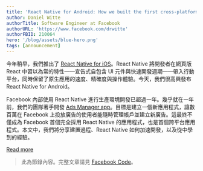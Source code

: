 ```yaml
---
title: 'React Native for Android: How we built the first cross-platform React Native app'
author: Daniel Witte
authorTitle: Software Engineer at Facebook
authorURL: 'https://www.facebook.com/drwitte'
authorFBID: 210064
hero: '/blog/assets/blue-hero.png'
tags: [announcement]
---
```


今年稍早，我們推出了 [React Native for iOS](https://code.facebook.com/posts/1014532261909640/react-native-bringing-modern-web-techniques-to-mobile/)。React Native 將開發者在網頁版 React 中習以為常的特性——宣告式自包含 UI 元件與快速開發週期——帶入行動平台，同時保留了原生應用的速度、精確度與操作體驗。今天，我們很高興發布 React Native for Android。

Facebook 內部使用 React Native 進行生產環境開發已超過一年。幾乎就在一年前，我們的團隊著手開發 [Ads Manager app](https://www.facebook.com/business/news/ads-manager-app)。目標是建立一個新應用程式，讓數百萬在 Facebook 上投放廣告的使用者能隨時管理帳戶並建立新廣告。這最終不僅成為 Facebook 首個完全採用 React Native 的應用程式，也是首個跨平台應用程式。本文中，我們將分享建置過程、React Native 如何加速開發，以及從中學到的經驗。

<footer>
  <a
    href="https://code.facebook.com/posts/1189117404435352/react-native-for-android-how-we-built-the-first-cross-platform-react-native-app/"
    className="btn">Read more</a>
</footer>

> 此為節錄內容。完整文章請見 [Facebook Code](https://code.facebook.com/posts/1189117404435352/react-native-for-android-how-we-built-the-first-cross-platform-react-native-app/)。